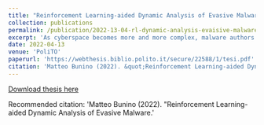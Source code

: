 ```yaml
---
title: "Reinforcement Learning-aided Dynamic Analysis of Evasive Malware"
collection: publications
permalink: /publication/2022-13-04-rl-dynamic-analysis-evaisive-malware
excerpt: 'As cyberspace becomes more and more complex, malware authors strive to take advantage of the growing number of vulnerabilities. This requires security researchers to invest more effort in developing automated malware analysis tools, able to cope with the increasing pace of suspicious binaries. The Achilles heel of automated malware analysis tools is evasive malware, which may put countless strategies in place to impede analysis. For instance, malware trying to detect that they are under observation in an analysis environment and, as a consequence, conceal their malicious behavior by performing only innocuous operations. Evasive malware can hinder analysis by either performing static code obfuscation (eg via packers, crypters) or dynamic evasion (eg sandbox and debugger evasion). The goal of this thesis is to explore the application of Reinforcement Learning (RL) to dynamic analysis, to reduce the burden of exhaustive exploration of conditional paths. To this end, we develop a model that is capable of noticing new evasive schemes via RL. Stateof-the-art approaches generally identify evasions through fingerprinting, which is not effective in identifying slight mutations of evasion schemes. In contrast, this work employs a language model to abstract out the syntax of binary code, while preserving its semantics. Furthermore, to improve over state-of-the-art solutions, the presented solution considers both evasion schemes and the malicious nature of regions of code protected by evasive conditions, to better distinguish true evasive behaviors from false positives. As a consequence, this method is easily extended to guide the search of...'
date: 2022-04-13
venue: 'PoliTO'
paperurl: 'https://webthesis.biblio.polito.it/secure/22588/1/tesi.pdf'
citation: 'Matteo Bunino (2022). &quot;Reinforcement Learning-aided Dynamic Analysis of Evasive Malware.'
---
```


[Download thesis here](https://webthesis.biblio.polito.it/secure/22588/1/tesi.pdf)

Recommended citation: 'Matteo Bunino (2022). &quot;Reinforcement Learning-aided Dynamic Analysis of Evasive Malware.'
